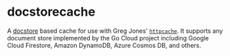 # docstorecache

A [docstore](https://godoc.org/gocloud.dev/docstore) based cache for use with Greg Jones'
[`httpcache`](https://github.com/gregjones/httpcache). It supports any document store
implemented by the Go Cloud project including Google Cloud Firestore, Amazon DynamoDB,
Azure Cosmos DB, and others.